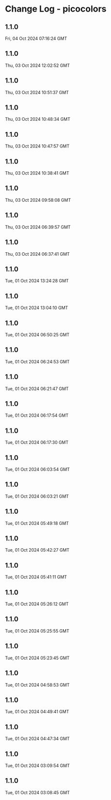 # Change Log - picocolors

<!-- This log was last generated on Fri, 04 Oct 2024 07:16:24 GMT and should not be manually modified. -->

<!-- Start content -->

## 1.1.0

Fri, 04 Oct 2024 07:16:24 GMT

## 1.1.0

Thu, 03 Oct 2024 12:02:52 GMT

## 1.1.0

Thu, 03 Oct 2024 10:51:37 GMT

## 1.1.0

Thu, 03 Oct 2024 10:48:34 GMT

## 1.1.0

Thu, 03 Oct 2024 10:47:57 GMT

## 1.1.0

Thu, 03 Oct 2024 10:38:41 GMT

## 1.1.0

Thu, 03 Oct 2024 09:58:08 GMT

## 1.1.0

Thu, 03 Oct 2024 06:39:57 GMT

## 1.1.0

Thu, 03 Oct 2024 06:37:41 GMT

## 1.1.0

Tue, 01 Oct 2024 13:24:28 GMT

## 1.1.0

Tue, 01 Oct 2024 13:04:10 GMT

## 1.1.0

Tue, 01 Oct 2024 06:50:25 GMT

## 1.1.0

Tue, 01 Oct 2024 06:24:53 GMT

## 1.1.0

Tue, 01 Oct 2024 06:21:47 GMT

## 1.1.0

Tue, 01 Oct 2024 06:17:54 GMT

## 1.1.0

Tue, 01 Oct 2024 06:17:30 GMT

## 1.1.0

Tue, 01 Oct 2024 06:03:54 GMT

## 1.1.0

Tue, 01 Oct 2024 06:03:21 GMT

## 1.1.0

Tue, 01 Oct 2024 05:49:18 GMT

## 1.1.0

Tue, 01 Oct 2024 05:42:27 GMT

## 1.1.0

Tue, 01 Oct 2024 05:41:11 GMT

## 1.1.0

Tue, 01 Oct 2024 05:26:12 GMT

## 1.1.0

Tue, 01 Oct 2024 05:25:55 GMT

## 1.1.0

Tue, 01 Oct 2024 05:23:45 GMT

## 1.1.0

Tue, 01 Oct 2024 04:58:53 GMT

## 1.1.0

Tue, 01 Oct 2024 04:49:41 GMT

## 1.1.0

Tue, 01 Oct 2024 04:47:34 GMT

## 1.1.0

Tue, 01 Oct 2024 03:09:54 GMT

## 1.1.0

Tue, 01 Oct 2024 03:08:45 GMT
